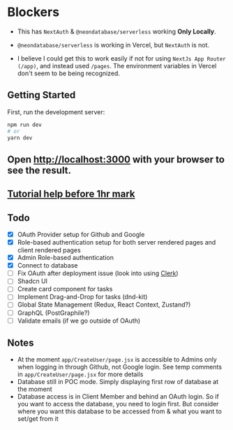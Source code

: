 # Blockers

- This has `NextAuth` & `@neondatabase/serverless` working **Only Locally**.

- `@neondatabase/serverless` is working in Vercel, but `NextAuth` is not.

- I believe I could get this to work easily if not for using `NextJs App Router (/app)`, and instead used `/pages`. The environment variables in Vercel don't seem to be being recognized.

## Getting Started

First, run the development server:

```bash
npm run dev
# or
yarn dev
```

## Open [http://localhost:3000](http://localhost:3000) with your browser to see the result.

## [Tutorial help before 1hr mark](https://www.youtube.com/watch?v=MNm1XhDjX1s)

## Todo

- [x] OAuth Provider setup for Github and Google
- [x] Role-based authentication setup for both server rendered pages and client rendered pages
- [x] Admin Role-based authentication
- [x] Connect to database
- [ ] Fix OAuth after deployment issue (look into using [Clerk](https://clerk.com/))
- [ ] Shadcn UI
- [ ] Create card component for tasks
- [ ] Implement Drag-and-Drop for tasks (dnd-kit)
- [ ] Global State Management (Redux, React Context, Zustand?)
- [ ] GraphQL (PostGraphile?)
- [ ] Validate emails (if we go outside of OAuth)

## Notes

- At the moment `app/CreateUser/page.jsx` is accessible to Admins only when logging in through Github, not Google login. See temp comments in `app/CreateUser/page.jsx` for more details
- Database still in POC mode. Simply displaying first row of database at the moment
- Database access is in Client Member and behind an OAuth login. So if you want to access the database, you need to login first. But consider where you want this database to be accessed from & what you want to set/get from it
